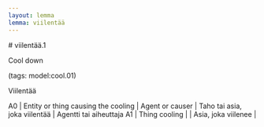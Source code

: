 ```yaml
---
layout: lemma
lemma: viilentää
---
```


<div class="sense">
# <span class="sensename">viilentää.1</span>

<span class="description">Cool down</span>

(tags: model:cool.01)

<span class="description">Viilentää</span>

A0 | Entity or thing causing the cooling | Agent or causer | Taho tai asia, joka viilentää | Agentti tai aiheuttaja
A1 | Thing cooling |   | Asia, joka viilenee |  

</div>

